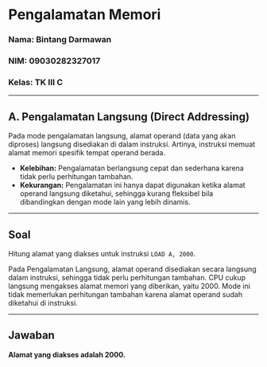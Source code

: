 # Pengalamatan Memori

### Nama: Bintang Darmawan  
### NIM: 09030282327017  
### Kelas: TK III C  

---

## A. Pengalamatan Langsung (Direct Addressing)

Pada mode pengalamatan langsung, alamat operand (data yang akan diproses) langsung disediakan di dalam instruksi. Artinya, instruksi memuat alamat memori spesifik tempat operand berada.

- **Kelebihan:** Pengalamatan berlangsung cepat dan sederhana karena tidak perlu perhitungan tambahan.
- **Kekurangan:** Pengalamatan ini hanya dapat digunakan ketika alamat operand langsung diketahui, sehingga kurang fleksibel bila dibandingkan dengan mode lain yang lebih dinamis.

---

## Soal
Hitung alamat yang diakses untuk instruksi `LOAD A, 2000`.

Pada Pengalamatan Langsung, alamat operand disediakan secara langsung dalam instruksi, sehingga tidak perlu perhitungan tambahan. CPU cukup langsung mengakses alamat memori yang diberikan, yaitu 2000. Mode ini tidak memerlukan perhitungan tambahan karena alamat operand sudah diketahui di instruksi.

---

## Jawaban
**Alamat yang diakses adalah 2000.**
